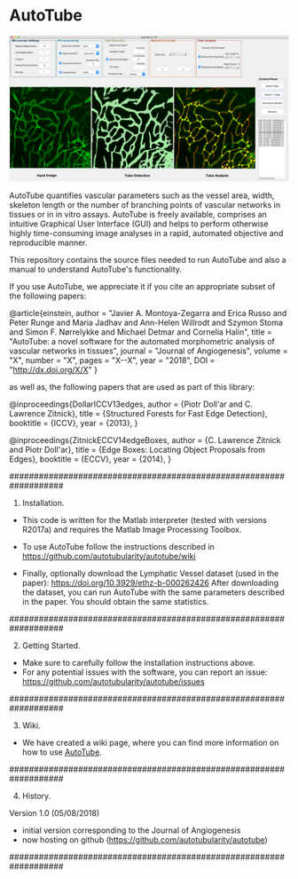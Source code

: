 # AutoTube

![AutoTube Main Figure](https://github.com/autotubularity/autotube/blob/master/doc/manual/figs/autotube-gui-main.png)

AutoTube quantifies vascular parameters such as the vessel area, width, skeleton length or the number of branching points 
of vascular networks in tissues or in in vitro assays. AutoTube is freely available, comprises an intuitive Graphical 
User Interface (GUI) and helps to perform otherwise highly time-consuming image analyses in a rapid, automated objective 
and reproducible manner.

This repository contains the source files needed to run AutoTube and also a manual to understand AutoTube's functionality.

If you use AutoTube, we appreciate it if you cite an appropriate subset of the following papers:

@article{einstein,
    author =       "Javier A. Montoya-Zegarra and Erica Russo and Peter Runge and Maria Jadhav and Ann-Helen Willrodt and Szymon Stoma and Simon F. Nørrelykke and Michael Detmar and Cornelia Halin",
    title =        "AutoTube: a novel software for the automated morphometric analysis of vascular networks in tissues",
    journal =      "Journal of Angiogenesis",
    volume =       "X",
    number =       "X",
    pages =        "X--X",
    year =         "2018",
    DOI =          "http://dx.doi.org/X/X"
}
 

as well as, the following papers that are used as part of this library:

@inproceedings{DollarICCV13edges,
  author    = {Piotr Doll\'ar and C. Lawrence Zitnick},
  title     = {Structured Forests for Fast Edge Detection},
  booktitle = {ICCV},
  year      = {2013},
}

@inproceedings{ZitnickECCV14edgeBoxes,
  author    = {C. Lawrence Zitnick and Piotr Doll\'ar},
  title     = {Edge Boxes: Locating Object Proposals from Edges},
  booktitle = {ECCV},
  year      = {2014},
}

###################################################################

1. Installation.

 - This code is written for the Matlab interpreter (tested with versions R2017a) and requires the Matlab Image Processing Toolbox. 

 - To use AutoTube follow the instructions described in https://github.com/autotubularity/autotube/wiki

 - Finally, optionally download the Lymphatic Vessel dataset (used in the paper):
 https://doi.org/10.3929/ethz-b-000262426
 After downloading the dataset, you can run AutoTube with the same parameters described in the paper. You should obtain the same statistics.

###################################################################

2. Getting Started.

 - Make sure to carefully follow the installation instructions above.
 - For any potential issues with the software, you can report an issue: https://github.com/autotubularity/autotube/issues
 
 ###################################################################

3. Wiki.

 - We have created a wiki page, where you can find more information on how to use [AutoTube](https://github.com/autotubularity/autotube/wiki).

###################################################################

4. History.

Version 1.0 (05/08/2018)
 - initial version corresponding to the Journal of Angiogenesis
 - now hosting on github (https://github.com/autotubularity/autotube)

###################################################################

